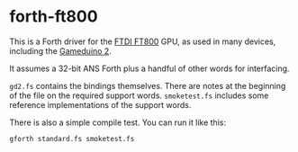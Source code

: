 # forth-ft800

This is a Forth driver for the
[FTDI FT800](http://www.ftdichip.com/Products/ICs/FT800.html) GPU, as
used in many devices, including the
[Gameduino 2](http://gameduino.com).

It assumes a 32-bit ANS Forth plus a handful of other words for interfacing.

`gd2.fs` contains the bindings themselves.
There are notes at the beginning of the file on the required support words.
`smoketest.fs` includes some reference implementations of the support words.

There is also a simple compile test.
You can run it like this:

    gforth standard.fs smoketest.fs

